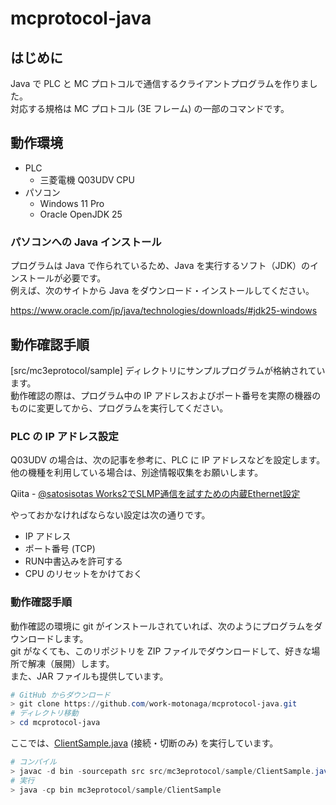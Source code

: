 # mcprotocol-java

## はじめに

Java で PLC と MC プロトコルで通信するクライアントプログラムを作りました。  
対応する規格は MC プロトコル (3E フレーム) の一部のコマンドです。

## 動作環境

* PLC
  * 三菱電機 Q03UDV CPU
* パソコン
  * Windows 11 Pro
  * Oracle OpenJDK 25

### パソコンへの Java インストール

プログラムは Java で作られているため、Java を実行するソフト（JDK）のインストールが必要です。  
例えば、次のサイトから Java をダウンロード・インストールしてください。

https://www.oracle.com/jp/java/technologies/downloads/#jdk25-windows

## 動作確認手順

[src/mc3eprotocol/sample] ディレクトリにサンプルプログラムが格納されています。  
動作確認の際は、プログラム中の IP アドレスおよびポート番号を実際の機器のものに変更してから、プログラムを実行してください。

### PLC の IP アドレス設定

Q03UDV の場合は、次の記事を参考に、PLC に IP アドレスなどを設定します。他の機種を利用している場合は、別途情報収集をお願いします。

Qiita - [@satosisotas Works2でSLMP通信を試すための内蔵Ethernet設定](https://qiita.com/satosisotas/items/38f64c872d161b612071)

やっておかなければならない設定は次の通りです。
* IP アドレス
* ポート番号 (TCP)
* RUN中書込みを許可する
* CPU のリセットをかけておく


### 動作確認手順

動作確認の環境に git がインストールされていれば、次のようにプログラムをダウンロードします。  
git がなくても、このリポジトリを ZIP ファイルでダウンロードして、好きな場所で解凍（展開）します。  
また、JAR ファイルも提供しています。

```powershell
# GitHub からダウンロード
> git clone https://github.com/work-motonaga/mcprotocol-java.git
# ディレクトリ移動
> cd mcprotocol-java
```

ここでは、[ClientSample.java](src/mc3eprotocol/sample/ClientSample.java) (接続・切断のみ) を実行しています。

```powershell
# コンパイル
> javac -d bin -sourcepath src src/mc3eprotocol/sample/ClientSample.java
# 実行
> java -cp bin mc3eprotocol/sample/ClientSample
```

